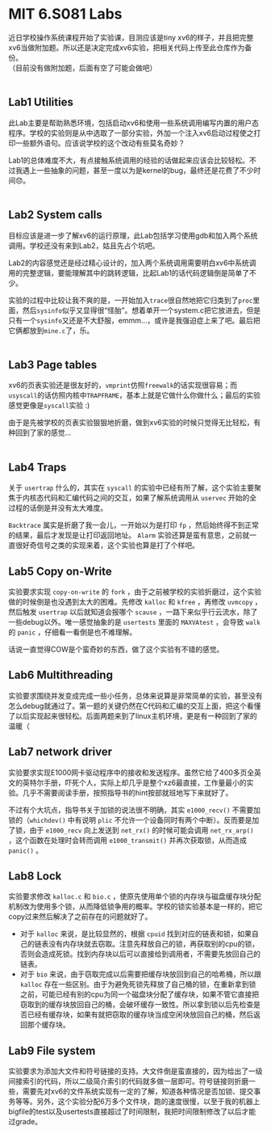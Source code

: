 # MIT 6.S081 Labs

近日学校操作系统课程开始了实验课，目测应该是tiny xv6的样子，并且把完整xv6当做附加题。所以还是决定完成xv6实验，把相关代码上传至此仓库作为备份。<br>
（目前没有做附加题，后面有空了可能会做吧）<br><br>

## Lab1 Utilities
此Lab主要是帮助熟悉环境，包括启动xv6和使用一些系统调用编写内置的用户态程序。学校的实验则是从中选取了一部分实验，外加一个注入xv6启动过程使之打印一些额外语句。应该说学校的这个改动有些莫名奇妙？

Lab1的总体难度不大，有点接触系统调用的经验的话做起来应该会比较轻松。不过我遇上一些抽象的问题，甚至一度以为是kernel的bug，最终还是花费了不少时间😞。<br><br>

## Lab2 System calls
目标应该是进一步了解xv6的运行原理，此Lab包括学习使用gdb和加入两个系统调用。学校还没有来到Lab2，姑且先占个坑吧。

Lab2的内容感觉还是经过精心设计的，加入两个系统调用需要明白xv6中系统调用的完整逻辑，要能理解其中的跳转逻辑，比起Lab1的话代码逻辑倒是简单了不少。

实验的过程中比较让我不爽的是，一开始加入`trace`很自然地把它归类到了`proc`里面，然后`sysinfo`似乎又显得很“怪胎”。想着单开一个system.c把它放进去，但是只有一个`sysinfo`又还是不大舒服，emmm...，或许是我强迫症上来了吧。最后把它俩都放到`mine.c`了，乐。<br><br>

## Lab3 Page tables
xv6的页表实验还是很友好的，`vmprint`仿照`freewalk`的话实现很容易；而`usyscall`的话仿照内核中`TRAPFRAME`，基本上就是它做什么你做什么；最后的实验感觉更像是`syscall`实验 :)

由于是先被学校的页表实验狠狠地折磨，做到xv6实验的时候只觉得无比轻松，有种回到了家的感觉...<br><br>

## Lab4 Traps
关于 `usertrap` 什么的，其实在 `syscall` 的实验中已经有所了解，这个实验主要聚焦于内核态代码和汇编代码之间的交互，如果了解系统调用从 `uservec` 开始的全过程的话倒是并没有太大难度。

`Backtrace` 属实是折磨了我一会儿，一开始以为是打印 `fp` ，然后始终得不到正常的结果，最后才发现是让打印返回地址。 `Alarm` 实验还算是蛮有意思，之前就一直很好奇信号之类的实现来着，这个实验也算是打了个样吧。

## Lab5 Copy on-Write
实验要求实现 `copy-on-write` 的 `fork` ，由于之前被学校的实验折磨过，这个实验做的时候倒是也没遇到太大的困难。先修改 `kalloc` 和 `kfree` ，再修改 `uvmcopy` ，然后触发 `usertrap` 以后就知道会报哪个 `scause` ，一路下来似乎行云流水，除了一些debug以外。唯一感觉抽象的是 `usertests` 里面的 `MAXVAtest` ，会导致 `walk` 的 `panic` ，仔细看一看倒是也不难理解。

话说一直觉得COW是个蛮奇妙的东西，做了这个实验有不错的感觉。

## Lab6 Multithreading
实验要求围绕并发变成完成一些小任务，总体来说算是非常简单的实验，甚至没有怎么debug就通过了。第一题的关键仍然在C代码和汇编的交互上面，把这个看懂了以后实现起来很轻松。后面两题来到了linux主机环境，更是有一种回到了家的温暖（

## Lab7 network driver
实验要求实现E1000网卡驱动程序中的接收和发送程序。虽然它给了400多页全英文的英特尔手册，吓死个人，实际上却几乎是整个xz6最直接，工作量最小的实验。几乎不需要阅读手册，按照指导书的hint按部就班地写下来就好了。

不过有个大坑点，指导书关于加锁的说法很不明确，其实 `e1000_recv()` 不需要加锁的（`whichdev()` 中有说明 `plic` 不允许一个设备同时有两个中断）。反而要是加了锁，由于 `e1000_recv` 向上发送到 `net_rx()` 的时候可能会调用 `net_rx_arp()` ，这个函数在处理时会转而调用 `e1000_transmit()` 并再次获取锁，从而造成 `panic()` 。

## Lab8 Lock
实验要求修改 `kalloc.c` 和 `bio.c` ，使原先使用单个锁的内存块与磁盘缓存块分配机制改为使用多个锁，从而降低锁争用的概率。学校的锁实验基本是一样的，把它copy过来然后解决了之前存在的问题就好了。
- 对于 `kalloc` 来说，是比较显然的，根据 `cpuid` 找到对应的链表和锁，如果自己的链表没有内存块就去窃取。注意先释放自己的锁，再获取别的cpu的锁，否则会造成死锁。找到内存块以后可以直接给到调用者，不需要先放回自己的链表。
- 对于 `bio` 来说，由于窃取完成以后需要把缓存块放回到自己的哈希桶，所以跟 `kalloc` 存在一些区别。由于为避免死锁先释放了自己桶的锁，在重新拿到锁之前，可能已经有别的cpu为同一个磁盘块分配了缓存块，如果不管它直接把窃取到的缓存块放回自己的桶，会破坏缓存一致性。所以拿到锁以后先检查是否已经有缓存块，如果有就把窃取的缓存块当成空闲块放回自己的桶，然后返回那个缓存块。

## Lab9 File system
实验要求为添加大文件和符号链接的支持。大文件倒是蛮直接的，因为给出了一级间接索引的代码，所以二级简介索引的代码就多做一层即可。符号链接则折磨一些，需要先对xv6的文件系统实现有一定的了解，知道各种情况是否加锁、提交事务等等。另外，这个实验分配6万多个文件块，跑的速度很慢，以至于我的机器上bigfile的test以及usertests直接超过了时间限制，我把时间限制修改了以后才能过grade。